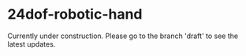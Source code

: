# 24dof-robotic-hand

Currently under construction. Please go to the branch 'draft' to see the latest updates.
